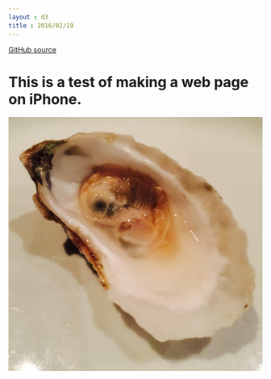 ```yaml
---
layout : d3
title : 2016/02/19
---
```

[GitHub source](https://github.com/bigdata-mindstorms/d3-playground/blob/gh-pages/ontouchstart/2016/02/19/index.md)
# This is a test of making a web page on iPhone. 

![](image.jpeg)
